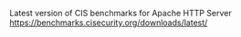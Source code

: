 Latest version of CIS benchmarks for Apache HTTP Server
https://benchmarks.cisecurity.org/downloads/latest/
